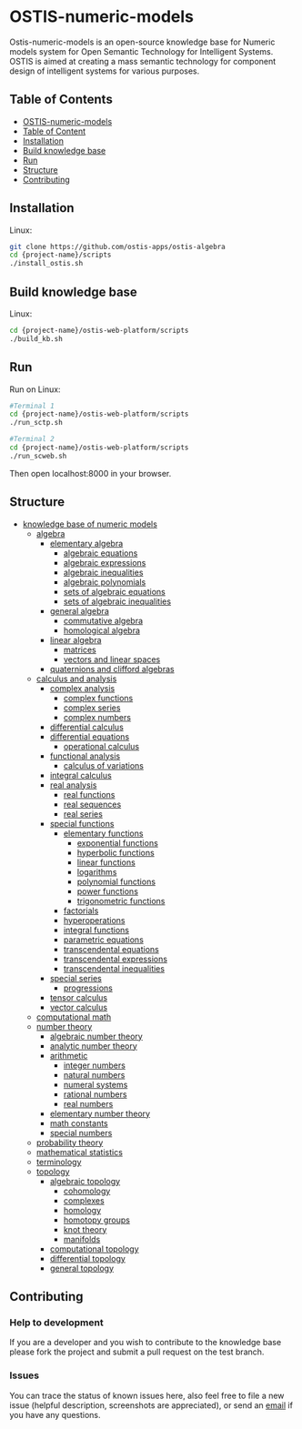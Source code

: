 # OSTIS-numeric-models  <a name = "header"></a> 

Ostis-numeric-models is an open-source knowledge base for Numeric models system for Open Semantic Technology for Intelligent Systems. OSTIS is aimed at creating a mass semantic technology for component design of intelligent systems for various purposes.

## Table of Contents  <a name = "table"></a> 

- [OSTIS-numeric-models](#header)
- [Table of Content](#table)
- [Installation](#install)
- [Build knowledge base](#build)
- [Run](#run)
- [Structure](#struct)
- [Contributing](#contribute)

## Installation  <a name = "install"></a> 

Linux:

```sh
git clone https://github.com/ostis-apps/ostis-algebra
cd {project-name}/scripts
./install_ostis.sh
```

## Build knowledge base  <a name = "build"></a> 

Linux:

```sh
cd {project-name}/ostis-web-platform/scripts
./build_kb.sh
```

## Run  <a name = "run"></a> 

Run on Linux:

```sh
#Terminal 1
cd {project-name}/ostis-web-platform/scripts
./run_sctp.sh

#Terminal 2
cd {project-name}/ostis-web-platform/scripts
./run_scweb.sh
```

Then open localhost:8000 in your browser.

## Structure  <a name = "struct"></a> 

- [knowledge base of numeric models](./kb/knowledge_base_of_numeric_models)
  - [algebra](./kb/knowledge_base_of_numeric_models/sections/section_algebra)
    - [elementary algebra](./kb/knowledge_base_of_numeric_models/sections/section_algebra/sections/section_elementary_algebra)
      - [algebraic equations](./kb/knowledge_base_of_numeric_models/sections/section_algebra/sections/section_elementary_algebra/sections/section_algebraic_equations)
      - [algebraic expressions](./kb/knowledge_base_of_numeric_models/sections/section_algebra/sections/section_elementary_algebra/sections/section_algebraic_expressions)
      - [algebraic inequalities](./kb/knowledge_base_of_numeric_models/sections/section_algebra/sections/section_elementary_algebra/sections/section_algebraic_inequalities)
      - [algebraic polynomials](./kb/knowledge_base_of_numeric_models/sections/section_algebra/sections/section_elementary_algebra/sections/section_algebraic_polynomials)
      - [sets of algebraic equations](./kb/knowledge_base_of_numeric_models/sections/section_algebra/sections/section_elementary_algebra/sections/section_sets_of_algebraic_equations)
      - [sets of algebraic inequalities](./kb/knowledge_base_of_numeric_models/sections/section_algebra/sections/section_elementary_algebra/sections/section_sets_of_algebraic_inequalities)
    - [general algebra](./kb/knowledge_base_of_numeric_models/sections/section_algebra/sections/section_general_algebra)
      - [commutative algebra](./kb/knowledge_base_of_numeric_models/sections/section_algebra/sections/section_general_algebra/sections/section_commutative_algebra)
      - [homological algebra](./kb/knowledge_base_of_numeric_models/sections/section_algebra/sections/section_general_algebra/sections/section_homological_algebra)
    - [linear algebra](./kb/knowledge_base_of_numeric_models/sections/section_algebra/sections/section_linear_algebra)
      - [matrices](./kb/knowledge_base_of_numeric_models/sections/section_algebra/sections/section_linear_algebra/sections/section_matrices)
      - [vectors and linear spaces](./kb/knowledge_base_of_numeric_models/sections/section_algebra/sections/section_linear_algebra/sections/section_vectors_and_linear_spaces)
    - [quaternions and clifford algebras](./kb/knowledge_base_of_numeric_models/sections/section_algebra/sections/section_quaternions_and_clifford_algebras)
  - [calculus and analysis](./kb/knowledge_base_of_numeric_models/sections/section_calculus_and_analysis)
    - [complex analysis](./kb/knowledge_base_of_numeric_models/sections/section_calculus_and_analysis/sections/section_complex_analysis)
      - [complex functions](./kb/knowledge_base_of_numeric_models/sections/section_calculus_and_analysis/sections/section_complex_analysis/sections/section_complex_functions)
      - [complex series](./kb/knowledge_base_of_numeric_models/sections/section_calculus_and_analysis/sections/section_complex_analysis/sections/section_complex_series)
      - [complex numbers](./kb/knowledge_base_of_numeric_models/sections/section_calculus_and_analysis/sections/section_complex_analysis/sections/section_complex_numbers)
    - [differential calculus](./kb/knowledge_base_of_numeric_models/sections/section_calculus_and_analysis/sections/section_differential_calculus)
    - [differential equations](./kb/knowledge_base_of_numeric_models/sections/section_calculus_and_analysis/sections/section_differential_equations)
      - [operational calculus](./kb/knowledge_base_of_numeric_models/sections/section_calculus_and_analysis/sections/section_differential_equations/sections/section_operational_calculus)
    - [functional analysis](./kb/knowledge_base_of_numeric_models/sections/section_calculus_and_analysis/sections/section_functional_analysis)
      - [calculus of variations](./kb/knowledge_base_of_numeric_models/sections/section_calculus_and_analysis/sections/section_functional_analysis/sections/section_calculus_of_variations)
    - [integral calculus](./kb/knowledge_base_of_numeric_models/sections/section_calculus_and_analysis/sections/section_integral_calculus)
    - [real analysis](./kb/knowledge_base_of_numeric_models/sections/section_calculus_and_analysis/sections/section_real_analysis)
      - [real functions](./kb/knowledge_base_of_numeric_models/sections/section_calculus_and_analysis/sections/section_real_analysis/sections/section_real_functions)
      - [real sequences](./kb/knowledge_base_of_numeric_models/sections/section_calculus_and_analysis/sections/section_real_analysis/sections/section_real_sequences)
      - [real series](./kb/knowledge_base_of_numeric_models/sections/section_calculus_and_analysis/sections/section_real_analysis/sections/section_real_series)
    - [special functions](./kb/knowledge_base_of_numeric_models/sections/section_calculus_and_analysis/sections/section_special_functions)
      - [elementary functions](./kb/knowledge_base_of_numeric_models/sections/section_calculus_and_analysis/sections/section_special_functions/sections/section_elementary_functions)
        - [exponential functions](./kb/knowledge_base_of_numeric_models/sections/section_calculus_and_analysis/sections/section_special_functions/sections/section_elementary_functions/sections/section_exponential_functions)
        - [hyperbolic functions](./kb/knowledge_base_of_numeric_models/sections/section_calculus_and_analysis/sections/section_special_functions/sections/section_elementary_functions/sections/section_hyperbolic_functions)
        - [linear functions](./kb/knowledge_base_of_numeric_models/sections/section_calculus_and_analysis/sections/section_special_functions/sections/section_elementary_functions/sections/section_linear_functions)
        - [logarithms](./kb/knowledge_base_of_numeric_models/sections/section_calculus_and_analysis/sections/section_special_functions/sections/section_elementary_functions/sections/section_logarithms)
        - [polynomial functions](./kb/knowledge_base_of_numeric_models/sections/section_calculus_and_analysis/sections/section_special_functions/sections/section_elementary_functions/sections/section_polynomial_functions)
        - [power functions](./kb/knowledge_base_of_numeric_models/sections/section_calculus_and_analysis/sections/section_special_functions/sections/section_elementary_functions/sections/section_power_functions)
        - [trigonometric functions](./kb/knowledge_base_of_numeric_models/sections/section_calculus_and_analysis/sections/section_special_functions/sections/section_elementary_functions/sections/section_trigonometric_functions)
      - [factorials](./kb/knowledge_base_of_numeric_models/sections/section_calculus_and_analysis/sections/section_special_functions/sections/section_factorials)
      - [hyperoperations](./kb/knowledge_base_of_numeric_models/sections/section_calculus_and_analysis/sections/section_special_functions/sections/section_hyperoperations)
      - [integral functions](./kb/knowledge_base_of_numeric_models/sections/section_calculus_and_analysis/sections/section_special_functions/sections/section_integral_functions)
      - [parametric equations](./kb/knowledge_base_of_numeric_models/sections/section_calculus_and_analysis/sections/section_special_functions/sections/section_parametric_equations)
      - [transcendental equations](./kb/knowledge_base_of_numeric_models/sections/section_calculus_and_analysis/sections/section_special_functions/sections/section_transcendental_equations)
      - [transcendental expressions](./kb/knowledge_base_of_numeric_models/sections/section_calculus_and_analysis/sections/section_special_functions/sections/section_transcendental_expressions)
      - [transcendental inequalities](./kb/knowledge_base_of_numeric_models/sections/section_calculus_and_analysis/sections/section_special_functions/sections/section_transcendental_inequalities)
    - [special series](./kb/knowledge_base_of_numeric_models/sections/section_calculus_and_analysis/sections/section_special_series)
      - [progressions](./kb/knowledge_base_of_numeric_models/sections/section_calculus_and_analysis/sections/section_special_series/sections/section_progressions)
    - [tensor calculus](./kb/knowledge_base_of_numeric_models/sections/section_calculus_and_analysis/sections/section_tensor_calculus)
    - [vector calculus](./kb/knowledge_base_of_numeric_models/sections/section_calculus_and_analysis/sections/section_vector_calculus)
  - [computational math](./kb/knowledge_base_of_numeric_models/sections/section_computational_math)
  - [number theory](./kb/knowledge_base_of_numeric_models/sections/section_number_theory)
    - [algebraic number theory](./kb/knowledge_base_of_numeric_models/sections/section_number_theory/sections/section_algebraic_number_theory)
    - [analytic number theory](./kb/knowledge_base_of_numeric_models/sections/section_number_theory/sections/section_analytic_number_theory)
    - [arithmetic](./kb/knowledge_base_of_numeric_models/sections/section_number_theory/sections/section_arithmetic)
      - [integer numbers](./kb/knowledge_base_of_numeric_models/sections/section_number_theory/sections/section_arithmetic/sections/section_integer_numbers)
      - [natural numbers](./kb/knowledge_base_of_numeric_models/sections/section_number_theory/sections/section_arithmetic/sections/section_natural_numbers)
      - [numeral systems](./kb/knowledge_base_of_numeric_models/sections/section_number_theory/sections/section_arithmetic/sections/section_numeral_systems)
      - [rational numbers](./kb/knowledge_base_of_numeric_models/sections/section_number_theory/sections/section_arithmetic/sections/section_rational_numbers)
      - [real numbers](./kb/knowledge_base_of_numeric_models/sections/section_number_theory/sections/section_arithmetic/sections/section_real_numbers)
    - [elementary number theory](./kb/knowledge_base_of_numeric_models/sections/section_number_theory/sections/section_elementary_number_theory)
    - [math constants](./kb/knowledge_base_of_numeric_models/sections/section_number_theory/sections/section_math_constants)
    - [special numbers](./kb/knowledge_base_of_numeric_models/sections/section_number_theory/sections/section_special_numbers)
  - [probability theory](./kb/knowledge_base_of_numeric_models/sections/section_probability_theory)
  - [mathematical statistics](./kb/knowledge_base_of_numeric_models/sections/section_mathematical_statistics)
  - [terminology](./kb/knowledge_base_of_numeric_models/sections/section_terminology)
  - [topology](./kb/knowledge_base_of_numeric_models/sections/section_topology)
    - [algebraic topology](./kb/knowledge_base_of_numeric_models/sections/section_topology/sections/section_algebraic_topology)
      - [cohomology](./kb/knowledge_base_of_numeric_models/sections/section_topology/sections/section_algebraic_topology/sections/section_of_cohomology)
      - [complexes](./kb/knowledge_base_of_numeric_models/sections/section_topology/sections/section_algebraic_topology/sections/section_of_complexes)
      - [homology](./kb/knowledge_base_of_numeric_models/sections/section_topology/sections/section_algebraic_topology/sections/section_of_homology)
      - [homotopy groups](./kb/knowledge_base_of_numeric_models/sections/section_topology/sections/section_algebraic_topology/sections/section_of_homotopy_groups)
      - [knot theory](./kb/knowledge_base_of_numeric_models/sections/section_topology/sections/section_algebraic_topology/sections/section_of_knot_theory)
      - [manifolds](./kb/knowledge_base_of_numeric_models/sections/section_topology/sections/section_algebraic_topology/sections/section_of_manifolds)
    - [computational topology](./kb/knowledge_base_of_numeric_models/sections/section_topology/sections/section_computational_topology)
    - [differential topology](./kb/knowledge_base_of_numeric_models/sections/section_topology/sections/section_differential_topology)
    - [general topology](./kb/knowledge_base_of_numeric_models/sections/section_topology/sections/section_general_topology)

## Contributing  <a name = "contribute"></a> 

### Help to development

If you are a developer and you wish to contribute to the knowledge base please fork the project and submit a pull request on the test branch.

### Issues

You can trace the status of known issues here, also feel free to file a new issue (helpful description, screenshots are appreciated), or send an [email](mailto:valukevichv@gmail.com) if you have any questions.
